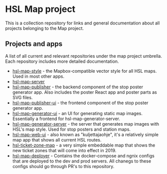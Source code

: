 HSL Map project
===

This is a collection repository for links and general documentation about all projects belonging to the Map project.

Projects and apps
---

A list of all current and relevant repositories under the map project umbrella. Each repository includes more detailed documentation.

- [hsl-map-style](https://github.com/HSLdevcom/hsl-map-style) - the Mapbox-compatible vector style for all HSL maps. Used in most other apps.
- [hsl-map-server](https://github.com/HSLdevcom/hsl-map-server)
- [hsl-map-publisher](https://github.com/HSLdevcom/hsl-map-publisher) - the backend component of the stop poster generator app. Also includes the poster React app and poster parts as SVG files.
- [hsl-map-publisher-ui](https://github.com/HSLdevcom/hsl-map-publisher-ui) - the frontend component of the stop poster generator app.
- [hsl-map-generator-ui](https://github.com/HSLdevcom/hsl-map-generator-ui) - an UI for generating static map images. Essentially a frontend for hsl-map-generator-server.
- [hsl-map-generator-server](https://github.com/HSLdevcom/hsl-map-generator-server) - the server that generates map images with HSL's map style. Used for stop posters and station maps.
- [hsl-map-web-ui](https://github.com/HSLdevcom/hsl-map-web-ui) - also known as "kuljettajaohje", it's a relatively simple map app that shows all current HSL routes.
- [hsl-ticket-zone-map](https://github.com/HSLdevcom/hsl-ticket-zone-map) - a very simple embeddable map that shows the new ticket zones that will come into effect in 2019.
- [hsl-map-deployer](https://github.com/HSLdevcom/hsl-map-deployer) - Contains the docker-compose and ngnix configs that are deployed to the dev and prod servers. All chanegs to these configs should go through PR's to this repository.
